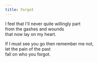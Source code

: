 ```yaml
---
title: Forgot
---
```


I feel that I'll never quite willingly part  
from the gashes and wounds  
that now lay on my heart.  
  
If I must see you go then remember me not,  
let the pain of the past  
fall on who you forgot.  

